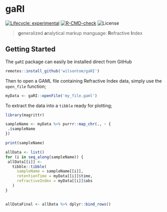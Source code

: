 # gaRI

 [![Lifecycle: experimental](https://img.shields.io/badge/lifecycle-experimental-orange.svg)](https://lifecycle.r-lib.org/articles/stages.html#experimental) [![R-CMD-check](https://github.com/wilsontom/gaRI/workflows/R-CMD-check/badge.svg)](https://github.com/wilsontom/gaRI/actions) ![License](https://img.shields.io/badge/license-GNU%20GPL%20v3.0-blue.svg "GNU GPL v3.0") 
 
 > **g**eneralized **a**nalytical markup manguage: **R**efractive **I**ndex
 
 ## Getting Started
 
 The `gaRI` package can easily be installed direct from GitHub
 
 ```r
 remotes::install_github('wilsontom/gaRI')
 ```
 
 
 Then to open a GAML file containing Refractive Index data, simply use the `open_file` function;
 
 ```r
myData <- gaRI::openFile('my_file.gaml')
 ```


 To extract the data into a `tibble` ready for plotting;
 
 ```r
library(magrittr)

sampleName <- myData %>% purrr::map_chr(., ~ {
  .$sampleName
})

print(sampleName)

allData <- list()
for (i in seq_along(sampleName)) {
  allData[[i]] <-
    tibble::tibble(
      sampleName = sampleName[[i]],
      retentionTime = myData[[i]]$time,
      refractiveIndex = myData[[i]]$abs
    )
} 
 

allDataFinal <- allData %>% dplyr::bind_rows()

```
 


